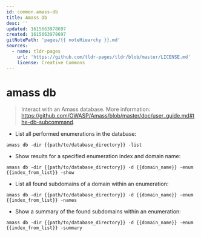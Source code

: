 ```yaml
---
id: common.amass-db
title: Amass Db
desc: ''
updated: 1615663978697
created: 1615663978697
gitNotePath: 'pages/{{ noteHiearchy }}.md'
sources:
  - name: tldr-pages
    url: 'https://github.com/tldr-pages/tldr/blob/master/LICENSE.md'
    license: Creative Commons
---
```

# amass db

> Interact with an Amass database.
> More information: <https://github.com/OWASP/Amass/blob/master/doc/user_guide.md#the-db-subcommand>.

- List all performed enumerations in the database:

`amass db -dir {{path/to/database_directory}} -list`

- Show results for a specified enumeration index and domain name:

`amass db -dir {{path/to/database_directory}} -d {{domain_name}} -enum {{index_from_list}} -show`

- List all found subdomains of a domain within an enumeration:

`amass db -dir {{path/to/database_directory}} -d {{domain_name}} -enum {{index_from_list}} -names`

- Show a summary of the found subdomains within an enumeration:

`amass db -dir {{path/to/database_directory}} -d {{domain_name}} -enum {{index_from_list}} -summary`

